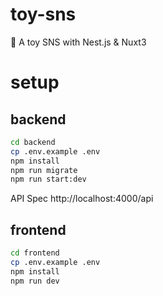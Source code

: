 # toy-sns

🐤 A toy SNS with Nest.js &amp; Nuxt3

# setup

## backend

```bash
cd backend
cp .env.example .env
npm install
npm run migrate
npm run start:dev
```

API Spec http://localhost:4000/api

## frontend

```bash
cd frontend
cp .env.example .env
npm install
npm run dev
```
